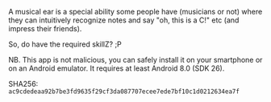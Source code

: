 A musical ear is a special ability some people have (musicians or not) where they can intuitively recognize notes and say "oh, this is a C!" etc (and impress their friends).

So, do have the required skillZ? ;P

NB. This app is not malicious, you can safely install it on your smartphone or on an Android emulator. It requires at least Android 8.0 (SDK 26).


SHA256: `ac9cdedeaa92b7be3fd9635f29cf3da087707ecee7ede7bf10c1d0212634ea7f`
